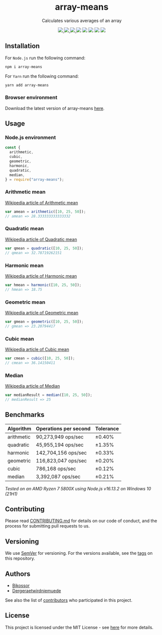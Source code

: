 <div align="center">
  <h1>array-means</h1>
  <p>Calculates various averages of an array</p>
  <!-- Badges -->
  <a href="https://www.codacy.com/app/Bikossor/array-means?utm_source=github.com&utm_medium=referral&utm_content=Bikossor/array-means&utm_campaign=Badge_Grade">
    <img src="https://api.codacy.com/project/badge/Grade/57813ca8a5d943ecabbe8decc36d04da" />
  </a>
  <a href="https://github.com/Bikossor/array-means/actions/workflows/node.js.yml">
    <img src="https://github.com/Bikossor/Rudus/actions/workflows/node.js.yml/badge.svg" />
  </a>
  <a href="https://codecov.io/gh/Bikossor/array-means">
    <img src="https://codecov.io/gh/Bikossor/array-means/branch/develop/graph/badge.svg" />
  </a>
  <img src="https://img.shields.io/bundlephobia/minzip/array-means.svg" />
  <img src="https://img.shields.io/npm/dm/array-means.svg" />
  <img src="https://img.shields.io/github/issues/bikossor/array-means.svg" />
  <img src="https://img.shields.io/github/issues-closed/bikossor/array-means.svg" />
  <img src="https://img.shields.io/github/license/bikossor/array-means.svg" />
</div>

## Installation

For `Node.js` run the following command:

```sh
npm i array-means
```

For `Yarn` run the following command:

```sh
yarn add array-means
```

### Browser environment

Download the latest version of array-means [here](https://github.com/Bikossor/array-means/releases/latest).

## Usage

### Node.js environment

```javascript
const {
  arithmetic,
  cubic,
  geometric,
  harmonic,
  quadratic,
  median,
} = require("array-means");
```

### Arithmetic mean

[Wikipedia article of Arithmetic mean](https://en.wikipedia.org/wiki/Arithmetic_mean)

```javascript
var amean = arithmetic([10, 25, 50]);
// amean => 28.333333333333332
```

### Quadratic mean

[Wikipedia article of Quadratic mean](https://en.wikipedia.org/wiki/Quadratic_mean)

```javascript
var qmean = quadratic([10, 25, 50]);
// qmean => 32.78719262151
```

### Harmonic mean

[Wikipedia article of Harmonic mean](https://en.wikipedia.org/wiki/Harmonic_mean)

```javascript
var hmean = harmonic([10, 25, 50]);
// hmean => 18.75
```

### Geometric mean

[Wikipedia article of Geometric mean](https://en.wikipedia.org/wiki/Geometric_mean)

```javascript
var gmean = geometric([10, 25, 50]);
// gmean => 23.20794417
```

### Cubic mean

[Wikipedia article of Cubic mean](https://en.wikipedia.org/wiki/Cubic_mean)

```javascript
var cmean = cubic([10, 25, 50]);
// cmean => 36.14150411
```

### Median

[Wikipedia article of Median](https://en.wikipedia.org/wiki/Median)

```javascript
var medianResult = median([10, 25, 50]);
// medianResult => 25
```

## Benchmarks

| Algorithm  | Operations per second | Tolerance |
| :--------- | :-------------------- | :-------- |
| arithmetic | 90,273,949 ops/sec    | ±0.40%    |
| quadratic  | 45,955,194 ops/sec    | ±1.35%    |
| harmonic   | 142,704,156 ops/sec   | ±0.33%    |
| geometric  | 116,823,047 ops/sec   | ±0.20%    |
| cubic      | 786,168 ops/sec       | ±0.12%    |
| median     | 3,392,087 ops/sec     | ±0.21%    |

_Tested on an AMD Ryzen 7 5800X using Node.js v16.13.2 on Windows 10 (21H1)_

## Contributing

Please read [CONTRIBUTING.md](CONTRIBUTING.md) for details on our code of conduct, and the process for submitting pull requests to us.

## Versioning

We use [SemVer](http://semver.org/) for versioning. For the versions available, see the [tags](https://github.com/bikossor/array-means/tags) on this repository.

## Authors

- [Bikossor](https://github.com/Bikossor)
- [Dergeraetwirdniemuede](https://github.com/Dergeraetwirdniemuede)

See also the list of [contributors](https://github.com/bikossor/array-means/contributors) who participated in this project.

## License

This project is licensed under the MIT License - see [here](LICENSE) for more details.
